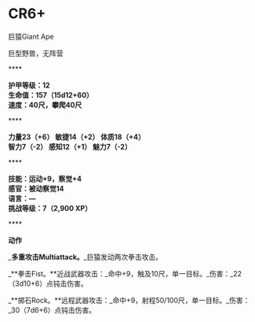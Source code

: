# CR6+

巨猿Giant Ape

巨型野兽，无阵营

&#x20;****&#x20;

**护甲等级：12**\
**生命值：157（15d12+60）**\
**速度：40尺，攀爬40尺**

&#x20;****&#x20;

**力量23（+6）     敏捷14（+2）     体质18（+4）**\
**智力7（-2）       感知12（+1）     魅力7（-2）**

&#x20;****&#x20;

**技能：运动+9，察觉+4**\
**感官：被动察觉14**\
**语言：—**\
**挑战等级：7（2,900 XP）**

&#x20;****&#x20;

**动作**

&#x20; _**多重攻击Multiattack。**_巨猿发动两次拳击攻击。

&#x20; _**拳击Fist。**近战武器攻击：_命中+9，触及10尺，单一目标。_伤害：_22（3d10+6）点钝击伤害。

&#x20; _**掷石Rock。**远程武器攻击：_命中+9，射程50/100尺，单一目标。_伤害：_30（7d6+6）点钝击伤害。

